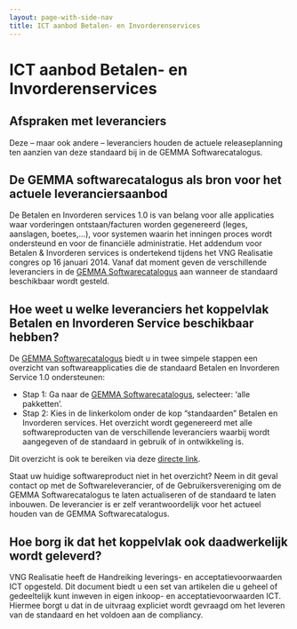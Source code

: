 ```yaml
---
layout: page-with-side-nav
title: ICT aanbod Betalen- en Invorderenservices
---
```

# ICT aanbod Betalen- en Invorderenservices

## Afspraken met leveranciers
Deze – maar ook andere – leveranciers houden de actuele releaseplanning ten aanzien van deze standaard bij in de GEMMA Softwarecatalogus.

## De GEMMA softwarecatalogus als bron voor het actuele leveranciersaanbod
De Betalen en Invorderen services 1.0 is van belang voor alle applicaties waar vorderingen ontstaan/facturen worden gegenereerd (leges, aanslagen, boetes,…), voor systemen waarin het inningen proces wordt ondersteund en voor de financiële administratie. Het addendum voor Betalen & Invorderen services is ondertekend tijdens het VNG Realisatie congres op 16 januari 2014. Vanaf dat moment geven de verschillende leveranciers in de [GEMMA Softwarecatalogus](https://www.softwarecatalogus.nl/) aan wanneer de standaard beschikbaar wordt gesteld.

## Hoe weet u welke leveranciers het koppelvlak Betalen en Invorderen Service beschikbaar hebben?
De [GEMMA Softwarecatalogus](https://www.softwarecatalogus.nl/) biedt u in twee simpele stappen een overzicht van softwareapplicaties die de standaard Betalen en Invorderen Service 1.0 ondersteunen:

* Stap 1: Ga naar de [GEMMA Softwarecatalogus](https://www.softwarecatalogus.nl/), selecteer: ‘alle pakketten’.
* Stap 2: Kies in de linkerkolom onder de kop “standaarden” Betalen en Invorderen services. Het overzicht wordt gegenereerd met alle softwareproducten van de verschillende leveranciers waarbij wordt aangegeven of de standaard in gebruik of in ontwikkeling is.

Dit overzicht is ook te bereiken via deze [directe link](https://www.softwarecatalogus.nl/pakketten/norm_version/Betalen%20en%20invorderen%20services%201%252E0).

Staat uw huidige softwareproduct niet in het overzicht? Neem in dit geval contact op met de Softwareleverancier, of de Gebruikersvereniging om de GEMMA Softwarecatalogus te laten actualiseren of de standaard te laten inbouwen. De leverancier is er zelf verantwoordelijk voor het actueel houden van de GEMMA Softwarecatalogus.

## Hoe borg ik dat het koppelvlak ook daadwerkelijk wordt geleverd?
VNG Realisatie heeft de Handreiking leverings- en acceptatievoorwaarden ICT opgesteld. Dit document biedt u een set van artikelen die u geheel of gedeeltelijk kunt inweven in eigen inkoop- en acceptatievoorwaarden ICT. Hiermee borgt u dat in de uitvraag expliciet wordt gevraagd om het leveren van de standaard en het voldoen aan de compliancy.
